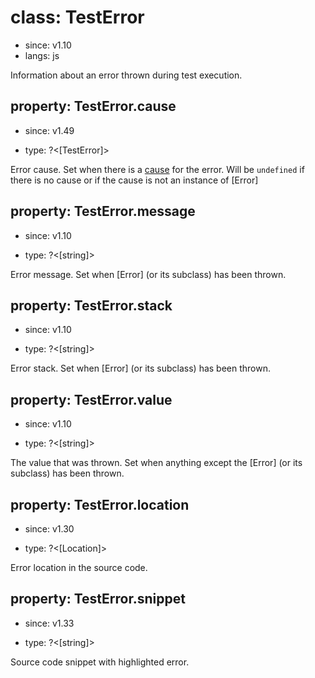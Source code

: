 # class: TestError
* since: v1.10
* langs: js

Information about an error thrown during test execution.

## property: TestError.cause
* since: v1.49
- type: ?<[TestError]>

Error cause. Set when there is a [cause](https://developer.mozilla.org/en-US/docs/Web/JavaScript/Reference/Global_Objects/Error/cause) for the error. Will be `undefined` if there is no cause or if the cause is not an instance of [Error]

## property: TestError.message
* since: v1.10
- type: ?<[string]>

Error message. Set when [Error] (or its subclass) has been thrown.

## property: TestError.stack
* since: v1.10
- type: ?<[string]>

Error stack. Set when [Error] (or its subclass) has been thrown.

## property: TestError.value
* since: v1.10
- type: ?<[string]>

The value that was thrown. Set when anything except the [Error] (or its subclass) has been thrown.

## property: TestError.location
* since: v1.30
- type: ?<[Location]>

Error location in the source code.

## property: TestError.snippet
* since: v1.33
- type: ?<[string]>

Source code snippet with highlighted error.
